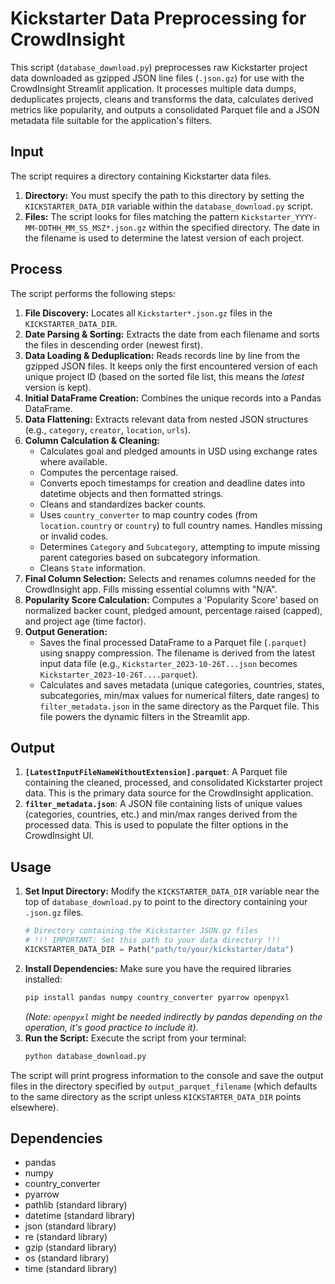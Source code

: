 # Kickstarter Data Preprocessing for CrowdInsight

This script (`database_download.py`) preprocesses raw Kickstarter project data downloaded as gzipped JSON line files (`.json.gz`) for use with the CrowdInsight Streamlit application. It processes multiple data dumps, deduplicates projects, cleans and transforms the data, calculates derived metrics like popularity, and outputs a consolidated Parquet file and a JSON metadata file suitable for the application's filters.

## Input

The script requires a directory containing Kickstarter data files.

1.  **Directory:** You must specify the path to this directory by setting the `KICKSTARTER_DATA_DIR` variable within the `database_download.py` script.
2.  **Files:** The script looks for files matching the pattern `Kickstarter_YYYY-MM-DDTHH_MM_SS_MSZ*.json.gz` within the specified directory. The date in the filename is used to determine the latest version of each project.

## Process

The script performs the following steps:

1.  **File Discovery:** Locates all `Kickstarter*.json.gz` files in the `KICKSTARTER_DATA_DIR`.
2.  **Date Parsing & Sorting:** Extracts the date from each filename and sorts the files in descending order (newest first).
3.  **Data Loading & Deduplication:** Reads records line by line from the gzipped JSON files. It keeps only the first encountered version of each unique project ID (based on the sorted file list, this means the _latest_ version is kept).
4.  **Initial DataFrame Creation:** Combines the unique records into a Pandas DataFrame.
5.  **Data Flattening:** Extracts relevant data from nested JSON structures (e.g., `category`, `creator`, `location`, `urls`).
6.  **Column Calculation & Cleaning:**
    - Calculates goal and pledged amounts in USD using exchange rates where available.
    - Computes the percentage raised.
    - Converts epoch timestamps for creation and deadline dates into datetime objects and then formatted strings.
    - Cleans and standardizes backer counts.
    - Uses `country_converter` to map country codes (from `location.country` or `country`) to full country names. Handles missing or invalid codes.
    - Determines `Category` and `Subcategory`, attempting to impute missing parent categories based on subcategory information.
    - Cleans `State` information.
7.  **Final Column Selection:** Selects and renames columns needed for the CrowdInsight app. Fills missing essential columns with "N/A".
8.  **Popularity Score Calculation:** Computes a 'Popularity Score' based on normalized backer count, pledged amount, percentage raised (capped), and project age (time factor).
9.  **Output Generation:**
    - Saves the final processed DataFrame to a Parquet file (`.parquet`) using snappy compression. The filename is derived from the latest input data file (e.g., `Kickstarter_2023-10-26T...json` becomes `Kickstarter_2023-10-26T....parquet`).
    - Calculates and saves metadata (unique categories, countries, states, subcategories, min/max values for numerical filters, date ranges) to `filter_metadata.json` in the same directory as the Parquet file. This file powers the dynamic filters in the Streamlit app.

## Output

1.  **`[LatestInputFileNameWithoutExtension].parquet`**: A Parquet file containing the cleaned, processed, and consolidated Kickstarter project data. This is the primary data source for the CrowdInsight application.
2.  **`filter_metadata.json`**: A JSON file containing lists of unique values (categories, countries, etc.) and min/max ranges derived from the processed data. This is used to populate the filter options in the CrowdInsight UI.

## Usage

1.  **Set Input Directory:** Modify the `KICKSTARTER_DATA_DIR` variable near the top of `database_download.py` to point to the directory containing your `.json.gz` files.
    ```python
    # Directory containing the Kickstarter JSON.gz files
    # !!! IMPORTANT: Set this path to your data directory !!!
    KICKSTARTER_DATA_DIR = Path("path/to/your/kickstarter/data")
    ```
2.  **Install Dependencies:** Make sure you have the required libraries installed:
    ```bash
    pip install pandas numpy country_converter pyarrow openpyxl
    ```
    _(Note: `openpyxl` might be needed indirectly by pandas depending on the operation, it's good practice to include it)._
3.  **Run the Script:** Execute the script from your terminal:
    ```bash
    python database_download.py
    ```

The script will print progress information to the console and save the output files in the directory specified by `output_parquet_filename` (which defaults to the same directory as the script unless `KICKSTARTER_DATA_DIR` points elsewhere).

## Dependencies

- pandas
- numpy
- country_converter
- pyarrow
- pathlib (standard library)
- datetime (standard library)
- json (standard library)
- re (standard library)
- gzip (standard library)
- os (standard library)
- time (standard library)
